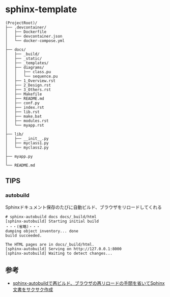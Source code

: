 # sphinx-template


```
(ProjectRoot)/
├── .devcontainer/
│   ├── Dockerfile
│   ├── devcontainer.json
│   └── docker-compose.yml
│
├── docs/
│   ├── _build/
│   ├── _static/
│   ├── _templates/
│   ├── diagrams/
│   │   ├── class.pu
│   │   └── sequence.pu
│   ├── 1_Overview.rst
│   ├── 2_Design.rst
│   ├── 3_Others.rst
│   ├── Makefile
│   ├── README.md
│   ├── conf.py
│   ├── index.rst
│   ├── lib.rst
│   ├── make.bat
│   ├── modules.rst
│   └── myapp.rst
│
├── lib/
│   ├── __init__.py
│   ├── myclass1.py
│   └── myclass2.py
│
├── myapp.py
│
└── README.md

```

## TIPS
### autobuild
Sphinxドキュメント保存のたびに自動ビルド、ブラウザをリロードしてくれる
```
# sphinx-autobuild docs docs/_build/html
[sphinx-autobuild] Starting initial build
・・・(省略)・・・
dumping object inventory... done
build succeeded.

The HTML pages are in docs/_build/html.
[sphinx-autobuild] Serving on http://127.0.0.1:8000
[sphinx-autobuild] Waiting to detect changes...
```

## 参考
- [sphinx-autobuildで再ビルド、ブラウザの再リロードの手間を省いてSphinx文書をサクサク作成](sphinx-autobuildで再ビルド、ブラウザの再リロードの手間を省いてSphinx文書をサクサク作成)
